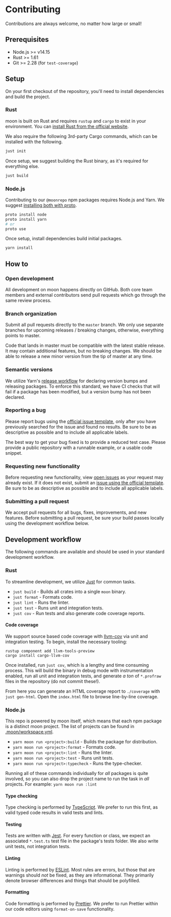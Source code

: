 # Contributing

Contributions are always welcome, no matter how large or small!

## Prerequisites

- Node.js >= v14.15
- Rust >= 1.61
- Git >= 2.28 (for `test-coverage`)

## Setup

On your first checkout of the repository, you'll need to install dependencies and build the project.

### Rust

moon is built on Rust and requires `rustup` and `cargo` to exist in your environment. You can
[install Rust from the official website](https://www.rust-lang.org/tools/install).

We also require the following 3rd-party Cargo commands, which can be installed with the following.

```bash
just init
```

Once setup, we suggest building the Rust binary, as it's required for everything else.

```bash
just build
```

### Node.js

Contributing to our `@moonrepo` npm packages requires Node.js and Yarn. We suggest
[installing both with proto](https://moonrepo.dev/proto).

```bash
proto install node
proto install yarn
# or
proto use
```

Once setup, install dependencies build initial packages.

```bash
yarn install
```

## How to

### Open development

All development on moon happens directly on GitHub. Both core team members and external contributors
send pull requests which go through the same review process.

### Branch organization

Submit all pull requests directly to the `master` branch. We only use separate branches for upcoming
releases / breaking changes, otherwise, everything points to master.

Code that lands in master must be compatible with the latest stable release. It may contain
additional features, but no breaking changes. We should be able to release a new minor version from
the tip of master at any time.

### Semantic versions

We utilize Yarn's [release workflow](https://yarnpkg.com/features/release-workflow) for declaring
version bumps and releasing packages. To enforce this standard, we have CI checks that will fail if
a package has been modified, but a version bump has not been declared.

### Reporting a bug

Please report bugs using the
[official issue template](https://github.com/moonrepo/moon/issues/new?assignees=&labels=bug&template=bug_report.md&title=),
only after you have previously searched for the issue and found no results. Be sure to be as
descriptive as possible and to include all applicable labels.

The best way to get your bug fixed is to provide a reduced test case. Please provide a public
repository with a runnable example, or a usable code snippet.

### Requesting new functionality

Before requesting new functionality, view [open issues](https://github.com/moonrepo/moon/issues) as
your request may already exist. If it does not exist, submit an
[issue using the official template](https://github.com/moonrepo/moon/issues/new?assignees=&labels=enhancement&template=feature_request.md&title=).
Be sure to be as descriptive as possible and to include all applicable labels.

### Submitting a pull request

We accept pull requests for all bugs, fixes, improvements, and new features. Before submitting a
pull request, be sure your build passes locally using the development workflow below.

## Development workflow

The following commands are available and should be used in your standard development workflow.

### Rust

To streamline development, we utilize [Just](https://just.systems/) for common tasks.

- `just build` - Builds all crates into a single `moon` binary.
- `just format` - Formats code.
- `just lint` - Runs the linter.
- `just test` - Runs unit and integration tests.
- `just cov` - Run tests and also generate code coverage reports.

#### Code coverage

We support source based code coverage with [llvm-cov](https://github.com/taiki-e/cargo-llvm-cov) via
unit and integration testing. To begin, install the necessary tooling:

```
rustup component add llvm-tools-preview
cargo install cargo-llvm-cov
```

Once installed, run `just cov`, which is a lengthy and time consuming process. This will build the
binary in debug mode with instrumentation enabled, run all unit and integration tests, and generate
_a ton_ of `*.profraw` files in the repository (do not commit these!).

From here you can generate an HTML coverage report to `./coverage` with `just gen-html`. Open the
`index.html` file to browse line-by-line coverage.

### Node.js

This repo is powered by moon itself, which means that each npm package is a distinct moon project.
The list of projects can be found in [.moon/workspace.yml](./.moon/workspace.yml).

- `yarn moon run <project>:build` - Builds the package for distribution.
- `yarn moon run <project>:format` - Formats code.
- `yarn moon run <project>:lint` - Runs the linter.
- `yarn moon run <project>:test` - Runs unit tests.
- `yarn moon run <project>:typecheck` - Runs the type-checker.

Running all of these commands individually for _all_ packages is quite involved, so you can also
drop the project name to run the task in _all_ projects. For example: `yarn moon run :lint`

#### Type checking

Type checking is performed by [TypeScript](https://www.typescriptlang.org/). We prefer to run this
first, as valid typed code results in valid tests and lints.

#### Testing

Tests are written with [Jest](https://jestjs.io/). For every function or class, we expect an
associated `*.test.ts` test file in the package's tests folder. We also write unit tests, not
integration tests.

#### Linting

Linting is performed by [ESLint](https://eslint.org/). Most rules are errors, but those that are
warnings should _not_ be fixed, as they are informational. They primarily denote browser differences
and things that should be polyfilled.

#### Formatting

Code formatting is performed by [Prettier](https://prettier.io/). We prefer to run Prettier within
our code editors using `format-on-save` functionality.
